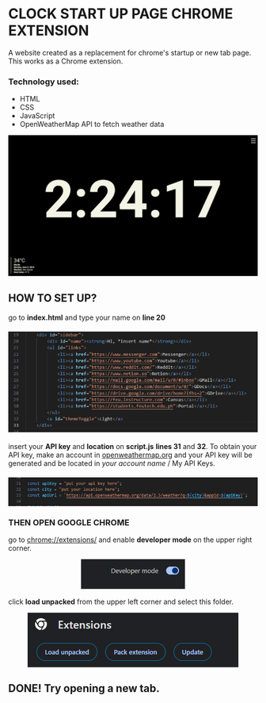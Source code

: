 # CLOCK START UP PAGE CHROME EXTENSION

A website created as a replacement for chrome's startup or new tab page. This works as a Chrome extension.

### Technology used:
- HTML
- CSS
- JavaScript
- OpenWeatherMap API to fetch weather data

![screenshot](assets/screenshot.png)

## HOW TO SET UP?

go to **index.html** and type your name on **line 20**

<div style="text-align: center;">
    <img src="assets/html.png" alt="HTML Icon" style="display: block; margin: 20px auto;">
</div>

insert your **API key** and **location** on **script.js** **lines 31** and **32**. To obtain your API key, make an account in [openweathermap.org](https://openweathermap.org/) and your API key will be generated and be located in *your account name* / My API Keys. 

<div style="text-align: center;">
    <img src="assets/add.png" alt="Add Icon" style="display: block; margin: 20px auto;">
</div>

### THEN OPEN GOOGLE CHROME

go to [chrome://extensions/](chrome://extensions/) and enable **developer mode** on the upper right corner.

<div style="text-align: center;">
    <img src="assets/developer.png" alt="Developer Mode" style="margin: auto;">
</div>

click **load unpacked** from the upper left corner and select this folder.

<div style="text-align: center;">
    <img src="assets/load.png" alt="Load Unpacked" style="display: block; margin: 0 auto;">
</div>

## DONE! Try opening a new tab.
